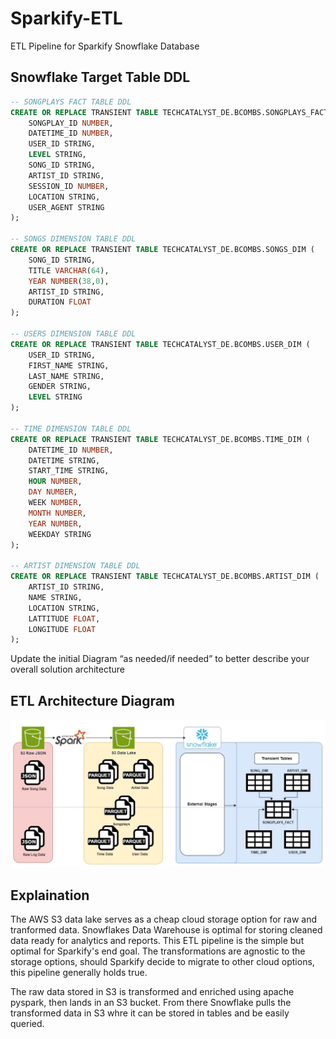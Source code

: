 # Sparkify-ETL
ETL Pipeline for Sparkify Snowflake Database

## Snowflake Target Table DDL
```sql
-- SONGPLAYS FACT TABLE DDL
CREATE OR REPLACE TRANSIENT TABLE TECHCATALYST_DE.BCOMBS.SONGPLAYS_FACT (
    SONGPLAY_ID NUMBER,
    DATETIME_ID NUMBER,
    USER_ID STRING,
    LEVEL STRING,
    SONG_ID STRING,
    ARTIST_ID STRING,
    SESSION_ID NUMBER,
    LOCATION STRING,
    USER_AGENT STRING
);

-- SONGS DIMENSION TABLE DDL
CREATE OR REPLACE TRANSIENT TABLE TECHCATALYST_DE.BCOMBS.SONGS_DIM (
    SONG_ID STRING,
    TITLE VARCHAR(64),
    YEAR NUMBER(38,0),
    ARTIST_ID STRING,
    DURATION FLOAT
);

-- USERS DIMENSION TABLE DDL
CREATE OR REPLACE TRANSIENT TABLE TECHCATALYST_DE.BCOMBS.USER_DIM (
    USER_ID STRING,
    FIRST_NAME STRING,
    LAST_NAME STRING,
    GENDER STRING,
    LEVEL STRING
);

-- TIME DIMENSION TABLE DDL
CREATE OR REPLACE TRANSIENT TABLE TECHCATALYST_DE.BCOMBS.TIME_DIM (
    DATETIME_ID NUMBER,
    DATETIME STRING,
    START_TIME STRING,
    HOUR NUMBER,
    DAY NUMBER,
    WEEK NUMBER,
    MONTH NUMBER,
    YEAR NUMBER,
    WEEKDAY STRING    
);

-- ARTIST DIMENSION TABLE DDL
CREATE OR REPLACE TRANSIENT TABLE TECHCATALYST_DE.BCOMBS.ARTIST_DIM (
    ARTIST_ID STRING,
    NAME STRING,
    LOCATION STRING,
    LATTITUDE FLOAT,
    LONGITUDE FLOAT    
);
```

Update the initial Diagram “as needed/if needed” to better describe your overall solution architecture

## ETL Architecture Diagram
![ETL Architecture Diagram](SparkifyETL.jpg)

## Explaination
The AWS S3 data lake serves as a cheap cloud storage option for raw and tranformed data.
Snowflakes Data Warehouse is optimal for storing cleaned data ready for analytics and reports.
This ETL pipeline is the simple but optimal for Sparkify's end goal. The transformations are agnostic
to the storage options, should Sparkify decide to migrate to other cloud options, this pipeline generally holds true.

The raw data stored in S3 is transformed and enriched using apache pyspark, then lands in an S3 bucket. From there Snowflake pulls the
transformed data in S3 whre it can be stored in tables and be easily queried.

